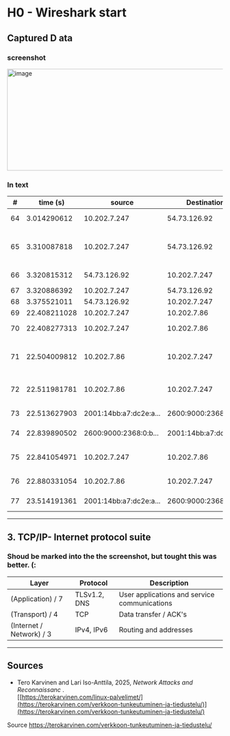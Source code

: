# H0 - Wireshark start


## Captured D   ata
### screenshot
<img width="1841" height="237" alt="image" src="https://github.com/user-attachments/assets/1465ff0d-ad04-4840-8368-d2ecca466b4d" />

### In text
| # | time (s) | source | Destination | Protocol | Lenght | Description |
|---|-----------|--------|--------|-------------|---------|---------|
| 64 | 3.014290612 | 10.202.7.247 | 54.73.126.92 | TLSv1.2 | 112 | Application Data |
| 65 | 3.310087818 | 10.202.7.247 | 54.73.126.92 | TCP | 112 | TCP Retransmission 52424 → 443 [PSH, ACK] |
| 66 | 3.320815312 | 54.73.126.92 | 10.202.7.247 | TLSv1.2 | 112 | Application Data |
| 67 | 3.320886392 | 10.202.7.247 | 54.73.126.92 | TCP | 66 | ACK |
| 68 | 3.375521011 | 54.73.126.92 | 10.202.7.247 | TCP | 78 | TCP Dup ACK |
| 69 | 22.408211028 | 10.202.7.247 | 10.202.7.86 | DNS | 65 | Query: hs.fi |
| 70 | 22.408277313 | 10.202.7.247 | 10.202.7.86 | DNS | 65 | Query AAAA hs.fi |
| 71 | 22.504009812 | 10.202.7.86 | 10.202.7.247 | DNS | 129 | Response: A records 108.156.22.54 jne. |
| 72 | 22.511981781 | 10.202.7.86 | 10.202.7.247 | DNS | 289 | Response: AAAA records (IPv6) |
| 73 | 22.513627903 | 2001:14bb:a7:dc2e:a... | 2600:9000:2368:0:b... | ICMPv6 | 118 | Echo (ping) request seq=1 |
| 74 | 22.839890502 | 2600:9000:2368:0:b... | 2001:14bb:a7:dc2e:a... | ICMPv6 | 118 | Echo (ping) reply seq=1 |
| 75 | 22.841054971 | 10.202.7.247 | 10.202.7.86 | DNS | 132 | Query PTR (IPv6 reverse lookup) |
| 76 | 22.880331054 | 10.202.7.86 | 10.202.7.247 | DNS | 203 | Response: No such name |
| 77 | 23.514191361 | 2001:14bb:a7:dc2e:a... | 2600:9000:2368:0:b... | ICMPv6 | 118 | Echo (ping) request seq=2 |

---

## 3. TCP/IP- Internet protocol suite
### Shoud be marked into the the screenshot, but tought this was better. (: 
| Layer | Protocol | Description |
|---------|-------------|--------|
| (Application) / 7 | TLSv1.2, DNS | User applications and service communications |
| (Transport) / 4 | TCP | Data transfer / ACK's   |
| (Internet / Network) / 3| IPv4, IPv6 |Routing and addresses|


---

## Sources
- 	Tero Karvinen and Lari Iso-Anttila, 2025, *Network Attacks and Reconnaissanc* .  
  [[https://terokarvinen.com/linux-palvelimet/](https://terokarvinen.com/verkkoon-tunkeutuminen-ja-tiedustelu/)](https://terokarvinen.com/verkkoon-tunkeutuminen-ja-tiedustelu/)



Source
https://terokarvinen.com/verkkoon-tunkeutuminen-ja-tiedustelu/
